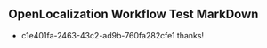 ## OpenLocalization Workflow Test MarkDown
* c1e401fa-2463-43c2-ad9b-760fa282cfe1 
thanks!<!--HONumber=Feb16_HO4-->

